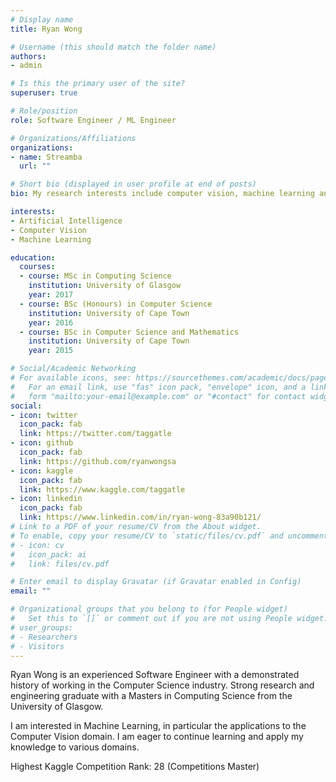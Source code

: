 ```yaml
---
# Display name
title: Ryan Wong

# Username (this should match the folder name)
authors:
- admin

# Is this the primary user of the site?
superuser: true

# Role/position
role: Software Engineer / ML Engineer

# Organizations/Affiliations
organizations:
- name: Streamba
  url: ""

# Short bio (displayed in user profile at end of posts)
bio: My research interests include computer vision, machine learning and artificial intelligence.

interests:
- Artificial Intelligence
- Computer Vision
- Machine Learning

education:
  courses:
  - course: MSc in Computing Science
    institution: University of Glasgow
    year: 2017
  - course: BSc (Honours) in Computer Science
    institution: University of Cape Town
    year: 2016
  - course: BSc in Computer Science and Mathematics
    institution: University of Cape Town
    year: 2015

# Social/Academic Networking
# For available icons, see: https://sourcethemes.com/academic/docs/page-builder/#icons
#   For an email link, use "fas" icon pack, "envelope" icon, and a link in the
#   form "mailto:your-email@example.com" or "#contact" for contact widget.
social:
- icon: twitter
  icon_pack: fab
  link: https://twitter.com/taggatle
- icon: github
  icon_pack: fab
  link: https://github.com/ryanwongsa
- icon: kaggle
  icon_pack: fab
  link: https://www.kaggle.com/taggatle
- icon: linkedin
  icon_pack: fab
  link: https://www.linkedin.com/in/ryan-wong-83a90b121/  
# Link to a PDF of your resume/CV from the About widget.
# To enable, copy your resume/CV to `static/files/cv.pdf` and uncomment the lines below.
# - icon: cv
#   icon_pack: ai
#   link: files/cv.pdf

# Enter email to display Gravatar (if Gravatar enabled in Config)
email: ""

# Organizational groups that you belong to (for People widget)
#   Set this to `[]` or comment out if you are not using People widget.
# user_groups:
# - Researchers
# - Visitors
---
```


Ryan Wong is an experienced Software Engineer with a demonstrated history of working in the Computer Science industry. Strong research and engineering graduate with a Masters in Computing Science from the University of Glasgow.

I am interested in Machine Learning, in particular the applications to the Computer Vision domain. I am eager to continue learning and apply my knowledge to various domains.

Highest Kaggle Competition Rank: 28 (Competitions Master)
